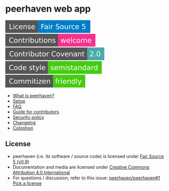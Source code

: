 # peerhaven web app

[![License: Fair Source 5](docs/img/license-fair-source-5.svg)](LICENSE.md)
[![Contributions welcome](docs/img/contributions-welcome.svg)](CONTRIBUTING.md)
[![Contributor Covenant](docs/img/contributor-covenant.svg)](https://github.com/peerhaven/peerhaven/blob/master/CODE_OF_CONDUCT.md)
[![Code style: semistandard](docs/img/code-style-semistandard.svg)](https://github.com/standard/semistandard)
[![Commitizen friendly](docs/img/commitizen-friendly.svg)](http://commitizen.github.io/cz-cli/)

- [What is peerhaven?](https://github.com/peerhaven/peerhaven#readme)
- [Setup](SETUP.md)
- [FAQ](FAQ.md)
- [Guide for contributors](CONTRIBUTING.md)
- [Security policy](https://github.com/peerhaven/peerhaven/blob/master/SECURITY.md)
- [Changelog](CHANGELOG.md)
- [Colophon](https://github.com/peerhaven/peerhaven/blob/master/COLOPHON.md)

## License

- peerhaven (i.e. its software / source code) is licensed under [Fair Source 5 (v0.9)](https://fair.io/)
- Documentation and media are licensed under [Creative Commons Attribution 4.0 International](https://creativecommons.org/licenses/by/4.0/)
- For questions / discussion, refer to this issue:
  [peerhaven/peerhaven#1 Pick a license](https://github.com/peerhaven/peerhaven/issues/1)
